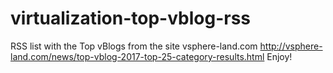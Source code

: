 # virtualization-top-vblog-rss
RSS list with the Top vBlogs from the site vsphere-land.com
http://vsphere-land.com/news/top-vblog-2017-top-25-category-results.html
Enjoy!
